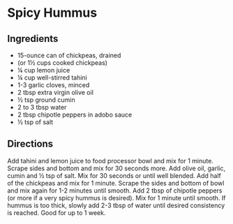 # Spicy Hummus

## Ingredients

- 15-ounce can of chickpeas, drained
- (or 1½ cups cooked chickpeas)
- ¼ cup lemon juice
- ¼ cup well-stirred tahini
- 1-3 garlic cloves, minced
- 2 tbsp extra virgin olive oil
- ½ tsp ground cumin
- 2 to 3 tbsp water
- 2 tbsp chipotle peppers in adobo sauce
- ½ tsp of salt

## Directions

Add tahini and lemon juice to food processor bowl and mix for 1 minute. Scrape
sides and bottom and mix for 30 seconds more. Add olive oil, garlic, cumin and
½ tsp of salt. Mix for 30 seconds or until well blended. Add half of the
chickpeas and mix for 1 minute. Scrape the sides and bottom of bowl and mix
again for 1-2 minutes until smooth. Add 2 tbsp of chipotle peppers (or more if
a very spicy hummus is desired). Mix for 1 minute until smooth. If hummus is
too thick, slowly add 2-3 tbsp of water until desired consistency is reached.
Good for up to 1 week.
